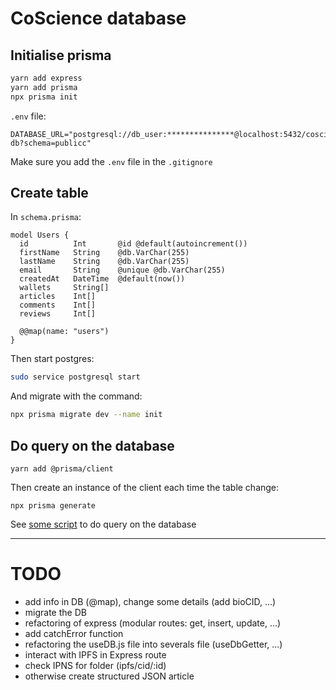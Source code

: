 # CoScience database

## Initialise prisma

```zsh
yarn add express
yarn add prisma
npx prisma init
```

`.env` file:

```
DATABASE_URL="postgresql://db_user:***************@localhost:5432/coscience-db?schema=publicc"
```

Make sure you add the `.env` file in the `.gitignore`

## Create table

In `schema.prisma`:

```prisma
model Users {
  id          Int       @id @default(autoincrement())
  firstName   String    @db.VarChar(255)
  lastName    String    @db.VarChar(255)
  email       String    @unique @db.VarChar(255)
  createdAt   DateTime  @default(now())
  wallets     String[]
  articles    Int[]
  comments    Int[]
  reviews     Int[]

  @@map(name: "users")
}
```

Then start postgres:

```zsh
sudo service postgresql start
```

And migrate with the command:

```zsh
npx prisma migrate dev --name init
```

## Do query on the database

```
yarn add @prisma/client
```

Then create an instance of the client each time the table change:

```
npx prisma generate
```

See [some script](https://github.com/RaphaelHardFork/coscience-db/blob/main/testingPrismaClient.js) to do query on the database

---

# TODO

- add info in DB (@map), change some details (add bioCID, ...)
- migrate the DB
- refactoring of express (modular routes: get, insert, update, ...)
- add catchError function
- refactoring the useDB.js file into severals file (useDbGetter, ...)
- interact with IPFS in Express route
- check IPNS for folder (ipfs/cid/:id)
- otherwise create structured JSON article
